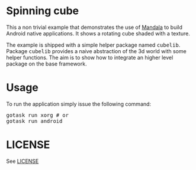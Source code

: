 # Spinning cube

This a non trivial example that demonstrates the use of
[Mandala](https://github.com/remogatto/mandala) to build Android
native applications. It shows a rotating cube shaded with a
texture.

The example is shipped with a simple helper package named
<tt>cubelib</tt>. Package <tt>cubelib</tt> provides a naive
abstraction of the 3d world with some helper functions. The aim is to
show how to integrate an higher level package on the base framework.

# Usage

To run the application simply issue the following command:

<pre>
gotask run xorg # or
gotask run android
</pre>

# LICENSE

See [LICENSE](LICENSE)
